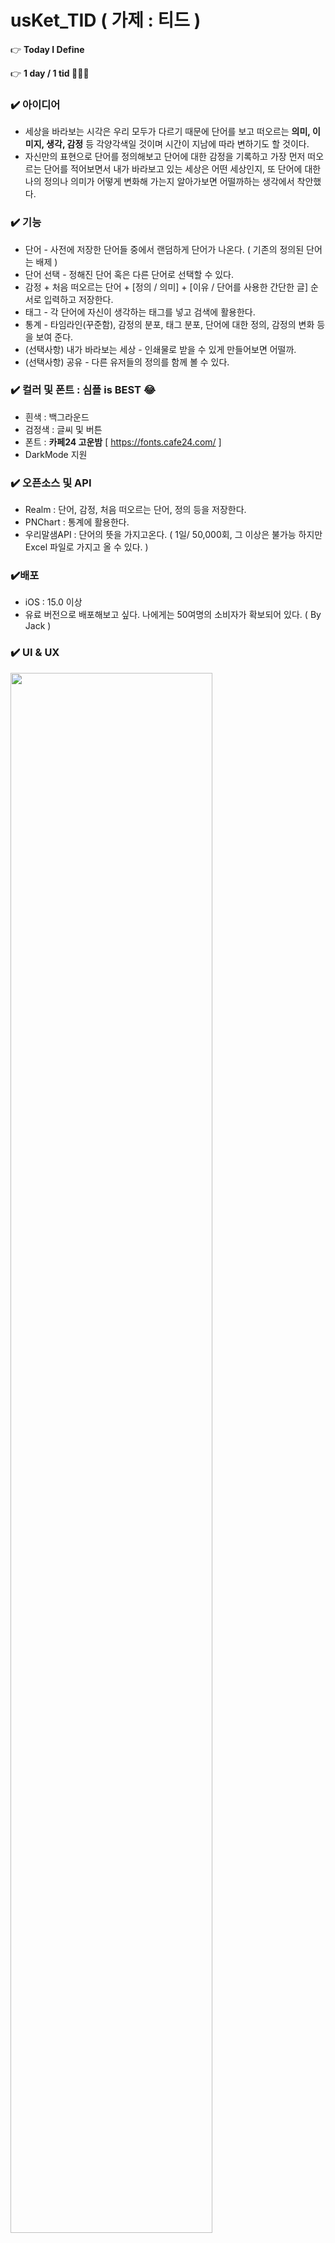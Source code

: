 # usKet_TID ( 가제 : 티드 )

 👉  **Today I Define**

 👉  **1 day  / 1 tid 🏃🏻‍♂️**

### ✔️ 아이디어

- 세상을 바라보는 시각은 우리 모두가 다르기 때문에 단어를 보고 떠오르는 **의미, 이미지, 생각, 감정** 등 각양각색일 것이며 시간이 지남에 따라 변하기도 할 것이다.
- 자신만의 표현으로 단어를 정의해보고 단어에 대한 감정을 기록하고 가장 먼저 떠오르는 단어를 적어보면서 내가 바라보고 있는 세상은 어떤 세상인지, 또 단어에 대한 나의 정의나 의미가 어떻게 변화해 가는지 알아가보면 어떨까하는 생각에서 착안했다.

### ✔️ 기능

- 단어 - 사전에 저장한 단어들 중에서 랜덤하게 단어가 나온다. ( 기존의 정의된 단어는 배제 )
- 단어 선택 - 정해진 단어 혹은 다른 단어로 선택할 수 있다.
- 감정 + 처음 떠오르는 단어 + [정의 / 의미] + [이유 / 단어를 사용한 간단한 글] 순서로 입력하고 저장한다.
- 태그 - 각 단어에 자신이 생각하는 태그를 넣고 검색에 활용한다.
- 통계 - 타임라인(꾸준함), 감정의 분포, 태그 분포, 단어에 대한 정의, 감정의 변화 등을 보여 준다.
- (선택사항) 내가 바라보는 세상 - 인쇄물로 받을 수 있게 만들어보면 어떨까.
- (선택사항) 공유 - 다른 유저들의 정의를 함께 볼 수 있다.

### ✔️ 컬러 및 폰트 : 심플 is BEST 😂

- 흰색 : 백그라운드
- 검정색 : 글씨 및 버튼
- 폰트 : **카페24 고운밤** [ https://fonts.cafe24.com/ ]
- DarkMode 지원
### ✔️ 오픈소스 및 API

- Realm : 단어, 감정, 처음 떠오르는 단어, 정의 등을 저장한다.
- PNChart : 통계에 활용한다.
- 우리말샘API : 단어의 뜻을 가지고온다. ( 1일/ 50,000회, 그 이상은 불가능 하지만 Excel 파일로 가지고 올 수 있다. )

### ✔️**배포**
- iOS : 15.0 이상
- 유료 버전으로 배포해보고 싶다. 나에게는 50여명의 소비자가 확보되어 있다. ( By Jack )

### ✔️ UI & UX

<img src="https://user-images.githubusercontent.com/53691249/142445742-40080331-31ec-4ead-8e04-88babdbe90bd.jpg" width="80%" height="80%">


- 메인, 통계, 설정 : TabBar
- 메인 : TableView
- 우측 상단 버튼 : 단어 추천, 선택 → Editor Page ( 사진과 다름 )
- 통계 : PNChart를 이용 Card 형태의 UI 
<br></br>

👉 **Notion** : **[이터레이션 및 일정관리🧑🏻‍💻](https://jasper-atom-7c6.notion.site/a815c7d1282143f1bdcca2bd7eda7c16)**
<br></br>
